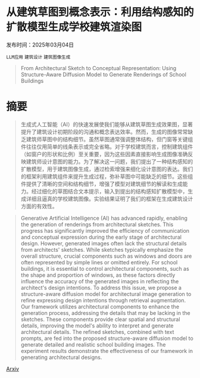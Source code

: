 # 从建筑草图到概念表示：利用结构感知的扩散模型生成学校建筑渲染图

发布时间：2025年03月04日

`LLM应用` `建筑设计` `建筑图像生成`

> From Architectural Sketch to Conceptual Representation: Using Structure-Aware Diffusion Model to Generate Renderings of School Buildings

# 摘要

> 生成式人工智能（AI）的快速发展使我们能够从建筑草图生成效果图，显著提升了建筑设计初期阶段的沟通和概念表达效率。然而，生成的图像常常缺乏建筑师草图中的结构细节。虽然草图通常强调整体结构，但门窗等关键组件往往仅用简单的线条表示或完全省略。对于学校建筑而言，控制建筑组件（如窗户的形状和比例）至关重要，因为这些因素直接影响生成图像准确反映建筑师设计意图的能力。为了解决这一问题，我们提出了一种结构感知的扩散模型，用于建筑图像生成，通过检索增强来细化设计意图的表达。我们的框架利用建筑组件来提升生成过程，弥补草图中可能缺乏的细节。这些组件提供了清晰的空间和结构细节，增强了模型对建筑细节的解读和生成能力。经过细化的草图结合文本提示，输入到提出的结构感知扩散模型中，生成详细且逼真的学校建筑图像。实验结果证明了我们的框架在生成建筑设计方面的有效性。

> Generative Artificial Intelligence (AI) has advanced rapidly, enabling the generation of renderings from architectural sketches. This progress has significantly improved the efficiency of communication and conceptual expression during the early stage of architectural design. However, generated images often lack the structural details from architects' sketches. While sketches typically emphasize the overall structure, crucial components such as windows and doors are often represented by simple lines or omitted entirely. For school buildings, it is essential to control architectural components, such as the shape and proportion of windows, as these factors directly influence the accuracy of the generated images in reflecting the architect's design intentions. To address this issue, we propose a structure-aware diffusion model for architectural image generation to refine expressing design intentions through retrieval augmentation. Our framework utilizes architectural components to enhance the generation process, addressing the details that may be lacking in the sketches. These components provide clear spatial and structural details, improving the model's ability to interpret and generate architectural details. The refined sketches, combined with text prompts, are fed into the proposed structure-aware diffusion model to generate detailed and realistic school building images. The experiment results demonstrate the effectiveness of our framework in generating architectural designs.

[Arxiv](https://arxiv.org/abs/2503.03090)